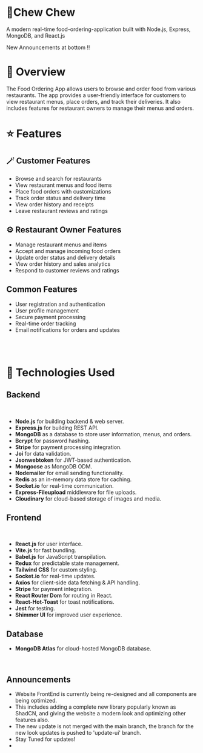 <h1 align="left">🍔Chew Chew</h1>
<p align="left">
    A modern real-time food-ordering-application built with Node.js, Express, MongoDB, and React.js
</p>

New Announcements at bottom !!

# 📑 Overview

The Food Ordering App allows users to browse and order food from various restaurants. The app provides a user-friendly interface for customers to view restaurant menus, place orders, and track their deliveries. It also includes features for restaurant owners to manage their menus and orders.

# ⭐ Features 

## 🪄 Customer Features 

 - Browse and search for restaurants 
 - View restaurant menus and food items
 - Place food orders with customizations
 - Track order status and delivery time
 - View order history and receipts
 - Leave restaurant reviews and ratings

## ⚙️ Restaurant Owner Features 

- Manage restaurant menus and items
- Accept and manage incoming food orders
- Update order status and delivery details
- View order history and sales analytics
- Respond to customer reviews and ratings

## Common Features

- User registration and authentication
- User profile management
- Secure payment processing
- Real-time order tracking
- Email notifications for orders and updates

<br>
<br>

# 🔨 Technologies Used 

## Backend

<br>

-   **Node.js** for building backend & web server.
-   **Express.js** for building REST API.
-   **MongoDB** as a database to store user information, menus, and orders.
-   **Bcrypt** for password hashing.
-   **Stripe** for payment processing integration.
-   **Joi** for data validation.
-   **Jsonwebtoken** for JWT-based authentication.
-   **Mongoose** as MongoDB ODM.
-   **Nodemailer** for email sending functionality.
-   **Redis** as an in-memory data store for caching.
-   **Socket.io** for real-time communication.
-   **Express-Fileupload** middleware for file uploads.
-   **Cloudinary** for cloud-based storage of images and media.

## Frontend

<br>

-   **React.js** for user interface.
-   **Vite.js** for fast bundling.
-   **Babel.js** for JavaScript transpilation.
-   **Redux** for predictable state management.
-   **Tailwind CSS** for custom styling.
-   **Socket.io** for real-time updates.
-   **Axios** for client-side data fetching & API handling.
-   **Stripe** for payment integration.
-   **React Router Dom** for routing in React.
-   **React-Hot-Toast** for toast notifications.
-   **Jest** for testing.
-   **Shimmer UI** for improved user experience.

## Database

-   **MongoDB Atlas** for cloud-hosted MongoDB database.

<br>

## Announcements

-   Website FrontEnd is currently being re-designed and all components are being optimized.
-   This includes adding a complete new library popularly known as ShadCN, and giving the website a modern look and optimizing other features also.
-   The new update is not merged with the main branch, the branch for the new look updates is pushed to 'update-ui' branch.
-   Stay Tuned for updates!
-   
<br>
